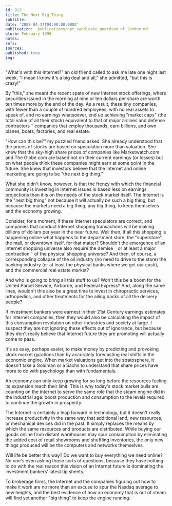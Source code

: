 ```yaml
---
id: 913
title: The Next Big Thing
subtitle: 
date: '2008-04-17T04:00:00.000Z'
publication: _publications/nyt_syndicate_guardian_of_london.md
blurb: February 1999
notes: 
refs: 
sources: 
published: true
img: 
---
```

"What's with this Internet?" an old friend called to ask me late one night last week. "I mean I know it's a big deal and all," she admitted, "but this is crazy!"

By "this," she meant the recent spate of new Internet stock offerings, where securities issued in the morning at nine or ten dollars per share are worth ten times more by the end of the day. As a result, these tiny companies, with fewer than a couple of hundred employees, with no real assets to speak of, and no earnings whatsoever, end up achieving "market caps" (the total value of all their stock) equivalent to that of major airlines and defense contractors ˜ companies that employ thousands, earn billions, and own planes, boats, factories, and real estate.

"How can this be?" my puzzled friend asked. She already understood that the prices of stocks are based on speculation more than valuation. She knew that the sky-high share prices of companies like Marketwatch.com and The Globe.com are based not on their current earnings (or losses) but on what people think these companies might earn at some point in the future. She knew that investors believe that the Internet and online marketing are going to be "the next big thing."

What she didn't know, however, is that the frenzy with which the financial community is investing in Internet issues is based less on earnings projections than it is on the needs of the stock market itself. The Internet is the "next big thing" not because it will actually *be* such a big thing, but because the markets need a big thing, any big thing, to keep themselves and the economy growing.

Consider, for a moment, if these Internet speculators are correct, and companies that conduct Internet shopping transactions will be making billions of dollars per year in the near future. Well then, if all this shopping is happening online what happens to the department store, the "superstore", the mall, or downtown itself, for that matter? Shouldn't the emergence of an Internet shopping universe also require the demise ˜ or at least a major contraction ˜ of the physical shopping universe? And then, of course, a corresponding collapse of the oil industry (no need to drive to the store) the banking industry (or at least the physical banks where we get our cash), and the commercial real estate market?

And who is going to bring all this stuff to us? Won't this be a boom for the United Parcel Service, Airborne, and Federal Express? And, along the same lines, wouldn't this also be a great time to invest in chiropractic services, orthopedics, and other treatments for the ailing backs of all the delivery people?

If investment bankers were earnest in their 21st Century earnings estimates for Internet companies, then they would also be calculating the impact of this consumption revolution on other industries and society at large. I suspect they are not ignoring these effects out of ignorance, but because they don't really believe that Internet future they are promoting will actually come to pass.

It's as easy, perhaps easier, to make money by predicting and provoking stock market gyrations than by accurately forecasting real shifts in the economic engine. When market valuations get into the stratosphere, it doesn't take a Goldman or a Sachs to understand that share prices have more to do with psychology than with fundamentals.

An economy can only keep growing for so long before the resources fueling its expansion reach their limit. This is why today's stock market bulls are counting on the Internet to serve the same role that the steam engine did in the industrial age: boost production and consumption to the levels required to continue the growth in prosperity.

The Internet is certainly a leap forward in technology, but it doesn't really increase productivity in the same way that additional land, new resources, or mechanical devices did in the past. It simply replaces the means by which the same resources and products are distributed. While buying our goods online from distant warehouses may spur consumption by eliminating the added cost of retail showrooms and shuffling inventories, the only new things produced will be the computers and networks themselves.

Will life be better this way? Do we want to buy everything we need online? No one's even asking those sorts of questions, because they have nothing to do with the real reason this vision of an Internet future is dominating the investment bankers' latest tip sheets.

To brokerage firms, the Internet and the companies figuring out how to make it work are no more than an excuse to spur the Nasdaq average to new heights, and the best evidence of how an economy that is out of steam will find yet another "big thing" to keep the engine running.
